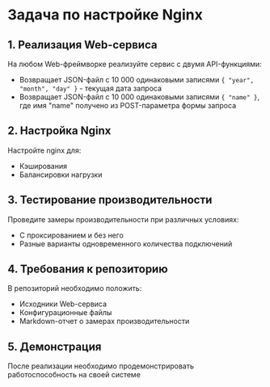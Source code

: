 # Задача по настройке Nginx

## 1. Реализация Web-сервиса
На любом Web-фреймворке реализуйте сервис с двумя API-функциями:
- Возвращает JSON-файл с 10 000 одинаковыми записями `{ "year", "month", "day" }` - текущая дата запроса
- Возвращает JSON-файл с 10 000 одинаковыми записями `{ "name" }`, где имя "name" получено из POST-параметра формы запроса

## 2. Настройка Nginx
Настройте nginx для:
- Кэширования
- Балансировки нагрузки

## 3. Тестирование производительности
Проведите замеры производительности при различных условиях:
- С проксированием и без него
- Разные варианты одновременного количества подключений

## 4. Требования к репозиторию
В репозиторий необходимо положить:
- Исходники Web-сервиса
- Конфигурационные файлы
- Markdown-отчет о замерах производительности

## 5. Демонстрация
После реализации необходимо продемонстрировать работоспособность на своей системе